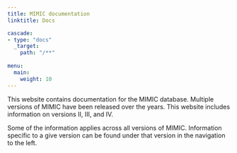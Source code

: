 ```yaml
---
title: MIMIC documentation
linktitle: Docs

cascade:
- type: "docs"
  _target:
    path: "/**"
  
menu:
  main:
    weight: 10
---
```


This website contains documentation for the MIMIC database. Multiple versions of MIMIC have been released over the years.  This website includes information on versions II, III, and IV. 

Some of the information applies across all versions of MIMIC. Information specific to a give version can be found under that version in the navigation to the left.
